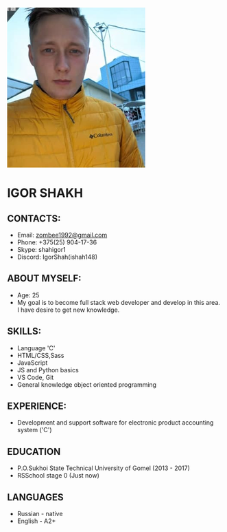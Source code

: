 ![alt-My Photo](https://github.com/ishah148/gitTest/raw/main/photo_2021-12-29_20-53-42.jpg) 
# IGOR SHAKH
## CONTACTS:
* Email: zombee1992@gmail.com
* Phone: +375(25) 904-17-36
* Skype: shahigor1
* Discord: IgorShah(ishah148)
## ABOUT MYSELF:
* Age: 25
* My goal is to become full stack web developer and develop in this area. I have desire to get new knowledge.
## SKILLS:
* Language 'C'
* HTML/CSS,Sass
* JavaScript 
* JS and Python basics
* VS Code, Git
* General knowledge  object oriented programming
## EXPERIENCE:
* Development and support software for electronic product accounting system ('C')
## EDUCATION
* P.O.Sukhoi State Technical University of Gomel (2013 - 2017)
* RSSchool stage 0 (Just now)
## LANGUAGES
* Russian - native
* English - A2+
